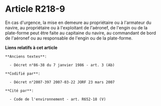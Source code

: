 # Article R218-9

En cas d'urgence, la mise en demeure au propriétaire ou à l'armateur du navire, au propriétaire ou à l'exploitant de
l'aéronef, de l'engin ou de la plate-forme peut être faite au capitaine du navire, au commandant de bord de l'aéronef ou au
responsable de l'engin ou de la plate-forme.

**Liens relatifs à cet article**

	**Anciens textes**:

	  - Décret n°86-38 du 7 janvier 1986 - art. 3 (Ab)

	**Codifié par**:

	  - Décret n°2007-397 2007-03-22 JORF 23 mars 2007

	**Cité par**:

	  - Code de l'environnement - art. R652-18 (V)
